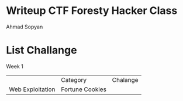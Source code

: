 # Writeup CTF Foresty Hacker Class

Ahmad Sopyan


# List Challange
Week 1
<table>
  <tr>
    <th>
      <td>Category</td>
      <td>Chalange</td>
    </th>
  </tr>
  <tr>
    <td>Web Exploitation</td>
    <td>Fortune Cookies</td>
  </tr>
</table>
